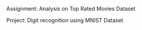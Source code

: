 Assignment: Analysis on Top Rated Movies Dataset


Project: Digit recognition using MNIST Dataset



